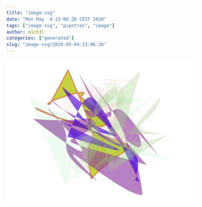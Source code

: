 ```yaml
---
title: "image-svg"
date: "Mon May  4 23:06:26 CEST 2020"
tags: ["image-svg", "pipotron", "image"]
author: m1ch3l
categories: ["generated"]
slug: "image-svg/2020-05-04-23:06:26"
---
```


![](image.svg)
